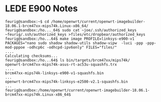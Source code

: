 <!-- LedeOpenWrtE900FirmwareBuild, Version: 1, Modified: 2018/12/02, Author: trac -->
# LEDE E900 Notes	

	feurig@sandbox:~$ cd /home/openwrt/current/openwrt-imagebuilder-18.06.1-brcm47xx-mips74k.Linux-x86_64/
	feurig@sandbox:/ho..._64$ sudo cat ~joe/.ssh/authorized_keys ~feurig/.ssh/authorized_keys >files/etc/dropbear/authorized_keys
	feurig@sandbox:/ho...64$ make image PROFILE=linksys-e900-v1 PACKAGES="nano sudo shadow shadow-utils shadow-vipw  -luci -ppp -ppp-mod-pppoe -odhcp6c -odhcpd-ipv6only" FILES="files/"
	....
	Calculating checksums...
	feurig@sandbox:/ho...64$ ls bin/targets/brcm47xx/mips74k/
	openwrt-brcm47xx-mips74k-asus-rt-ac53u-squashfs.trx  
	....
	brcm47xx-mips74k-linksys-e900-v1-squashfs.bin
	...
	openwrt-brcm47xx-mips74k-linksys-e2500-v2.1-squashfs.bin                  ...
	feurig@sandbox:/home/openwrt/current/openwrt-imagebuilder-18.06.1-brcm47xx-mips74k.Linux-x86_64$
	
	